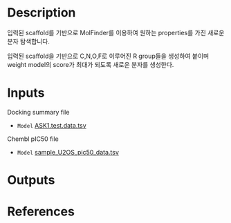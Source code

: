 # Description

입력된 scaffold를 기반으로 MolFinder를 이용하여 원하는 properties를 가진 새로운 분자 탐색합니다.

입력된 scaffold을 기반으로 C,N,O,F로 이루어진 R group들을 생성하여 붙이며 weight model의 score가 최대가 되도록 새로운 분자를 생성한다.

# Inputs

Docking summary file

- `Model` [ASK1.test.data.tsv](https://openapi.ad3.io/media/apps/molfinder/examples/input/ASK1.test.data.tsv)

Chembl pIC50 file

- `Model` [sample_U2OS_pic50_data.tsv](https://openapi.ad3.io/media/apps/molfinder/examples/input/sample_U2OS_pic50_data.tsv)

# Outputs

# References
